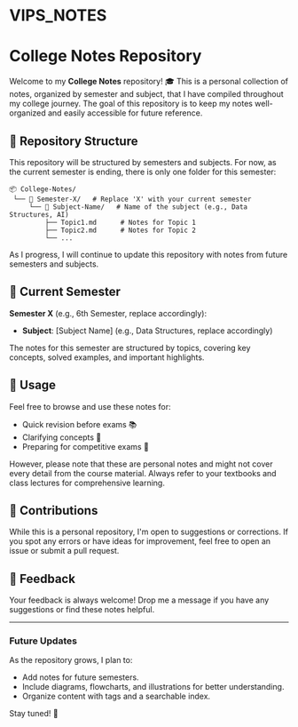 # VIPS_NOTES

# College Notes Repository

Welcome to my **College Notes** repository! 🎓 This is a personal collection of notes, organized by semester and subject, that I have compiled throughout my college journey. The goal of this repository is to keep my notes well-organized and easily accessible for future reference.

## 📂 Repository Structure

This repository will be structured by semesters and subjects. For now, as the current semester is ending, there is only one folder for this semester:

```
📦 College-Notes/
 └── 📂 Semester-X/   # Replace 'X' with your current semester
     └── 📂 Subject-Name/   # Name of the subject (e.g., Data Structures, AI)
         ├── Topic1.md      # Notes for Topic 1
         ├── Topic2.md      # Notes for Topic 2
         └── ...
```

As I progress, I will continue to update this repository with notes from future semesters and subjects.

## 📘 Current Semester

**Semester X** (e.g., 6th Semester, replace accordingly):

- **Subject**: [Subject Name] (e.g., Data Structures, replace accordingly)

The notes for this semester are structured by topics, covering key concepts, solved examples, and important highlights.

## 📜 Usage

Feel free to browse and use these notes for:

- Quick revision before exams 📚
- Clarifying concepts 🤔
- Preparing for competitive exams 🎯

However, please note that these are personal notes and might not cover every detail from the course material. Always refer to your textbooks and class lectures for comprehensive learning.

## 🤝 Contributions

While this is a personal repository, I'm open to suggestions or corrections. If you spot any errors or have ideas for improvement, feel free to open an issue or submit a pull request.

## 📩 Feedback

Your feedback is always welcome! Drop me a message if you have any suggestions or find these notes helpful.

---

### Future Updates

As the repository grows, I plan to:

- Add notes for future semesters.
- Include diagrams, flowcharts, and illustrations for better understanding.
- Organize content with tags and a searchable index.

Stay tuned! 🚀
